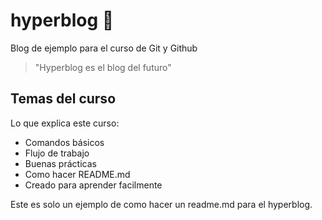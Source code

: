 # hyperblog 🚀
Blog de ejemplo para el curso de Git y Github

>"Hyperblog es el blog del futuro"

## Temas del curso
Lo que explica este curso:
* Comandos básicos
* Flujo de trabajo
* Buenas prácticas
* Como hacer README.md
* Creado para aprender facilmente

Este es solo un ejemplo de como hacer un readme.md para el hyperblog.
